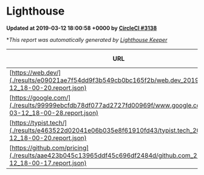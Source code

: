 
# Lighthouse

**Updated at 2019-03-12 18:00:58 +0000 by [CircleCI #3138](https://circleci.com/gh/ItinerisLtd/lighthouse-keeper-example/3138)**

**This report was automatically generated by [Lighthouse Keeper](https://github.com/itinerisltd/lighthouse-keeper)*

| URL | Performance | Accessibility | Best Practices | SEO | PWA | Updated At |
| --- | --- | --- | --- | --- | --- | --- |
| [https://web.dev/](./results/e09021ae7f54dd9f3b549cb0bc165f2b/web.dev_2019-03-12_18-00-20.report.json) | 0.95 | 0.93 | 0.93 | 0.87 | 1 | 2019-03-12T18:00:20.637Z |
| [https://google.com/](./results/99999ebcfdb78df077ad2727fd00969f/www.google.com_2019-03-12_18-00-28.report.json) | 0.93 | 0.71 | 0.93 | 0.8 | 0.58 | 2019-03-12T18:00:28.765Z |
| [https://typist.tech/](./results/e463522d02041e06b035e8f61910fd43/typist.tech_2019-03-12_18-00-20.report.json) | 1 |  |  |  |  | 2019-03-12T18:00:20.351Z |
| [https://github.com/pricing](./results/aae423b045c13965ddf45c696df2484d/github.com_2019-03-12_18-00-17.report.json) | 0.79 | 0.89 | 0.93 | 0.9 | 0.58 | 2019-03-12T18:00:17.768Z |
